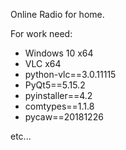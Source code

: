 Online Radio for home.

For work need:
- Windows 10 x64
- VLC x64
- python-vlc==3.0.11115
- PyQt5==5.15.2
- pyinstaller==4.2
- comtypes==1.1.8
- pycaw==20181226

etc...
